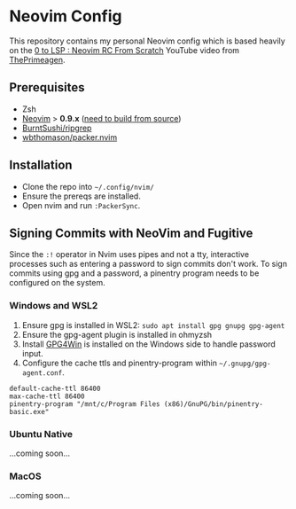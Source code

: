 # Neovim Config

This repository contains my personal Neovim config which is based heavily on the [0 to LSP : Neovim RC From Scratch](https://www.youtube.com/watch?v=w7i4amO_zaE) YouTube video from [ThePrimeagen](https://www.youtube.com/@ThePrimeagen).

## Prerequisites

* Zsh
* [Neovim](https://github.com/neovim/neovim) > **0.9.x** ([need to build from source](https://github.com/neovim/neovim/blob/master/BUILD.md))
* [BurntSushi/ripgrep](https://github.com/BurntSushi/ripgrep)
* [wbthomason/packer.nvim](https://github.com/wbthomason/packer.nvim)

## Installation

* Clone the repo into `~/.config/nvim/`
* Ensure the prereqs are installed.
* Open nvim and run `:PackerSync`.

## Signing Commits with NeoVim and Fugitive

Since the `:!` operator in Nvim uses pipes and not a tty, interactive processes such as entering a password to sign commits don't work. To sign commits using gpg and a password, a pinentry program needs to be configured on the system.

### Windows and WSL2

1. Ensure gpg is installed in WSL2: `sudo apt install gpg gnupg gpg-agent`
2. Ensure the gpg-agent plugin is installed in ohmyzsh
3. Install [GPG4Win](https://www.gpg4win.org/) is installed on the Windows side to handle password input.
4. Configure the cache ttls and pinentry-program within `~/.gnupg/gpg-agent.conf`.
```
default-cache-ttl 86400
max-cache-ttl 86400
pinentry-program "/mnt/c/Program Files (x86)/GnuPG/bin/pinentry-basic.exe"
```

### Ubuntu Native

...coming soon...

### MacOS

...coming soon...
